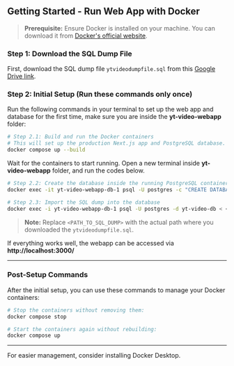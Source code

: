 ## Getting Started - Run Web App with Docker
> **Prerequisite:** Ensure Docker is installed on your machine. You can download it from [Docker's official website](https://www.docker.com/get-started).

### Step 1: Download the SQL Dump File

First, download the SQL dump file `ytvideodumpfile.sql` from this [Google Drive link](https://drive.google.com/drive/u/0/folders/1XUdTm7G_VdfUSoqqwNO_ETWjfjj97jzQ).

### Step 2: Initial Setup (Run these commands only once)

Run the following commands in your terminal to set up the web app and database for the first time, make sure you are inside the **yt-video-webapp** folder:

```bash
# Step 2.1: Build and run the Docker containers
# This will set up the production Next.js app and PostgreSQL database.
docker compose up --build
```

Wait for the containers to start running. Open a new terminal inside **yt-video-webapp** folder, and run the codes below.

```bash
# Step 2.2: Create the database inside the running PostgreSQL container
docker exec -it yt-video-webapp-db-1 psql -U postgres -c "CREATE DATABASE \"yt-video-db\";"
```

```bash
# Step 2.3: Import the SQL dump into the database
docker exec -i yt-video-webapp-db-1 psql -U postgres -d yt-video-db < <PATH_TO_SQL_DUMP>/ytvideodumpfile.sql
```
> **Note:** Replace `<PATH_TO_SQL_DUMP>` with the actual path where you downloaded the `ytvideodumpfile.sql`.

If everything works well, the webapp can be accessed via **http://localhost:3000/**

---
### Post-Setup Commands

After the initial setup, you can use these commands to manage your Docker containers:

```bash
# Stop the containers without removing them:
docker compose stop
```

```bash
# Start the containers again without rebuilding:
docker compose up
```
---
For easier management, consider installing Docker Desktop.





    

<!-- This is a [Next.js](https://nextjs.org/) project bootstrapped with [`create-next-app`](https://github.com/vercel/next.js/tree/canary/packages/create-next-app).

## Getting Started

First, run the development server:

```bash
npm run dev
# or
yarn dev
# or
pnpm dev
# or
bun dev
```

Open [http://localhost:3000](http://localhost:3000) with your browser to see the result.

You can start editing the page by modifying `app/page.tsx`. The page auto-updates as you edit the file.

This project uses [`next/font`](https://nextjs.org/docs/basic-features/font-optimization) to automatically optimize and load Inter, a custom Google Font.

## Learn More

To learn more about Next.js, take a look at the following resources:

- [Next.js Documentation](https://nextjs.org/docs) - learn about Next.js features and API.
- [Learn Next.js](https://nextjs.org/learn) - an interactive Next.js tutorial.

You can check out [the Next.js GitHub repository](https://github.com/vercel/next.js/) - your feedback and contributions are welcome!

## Deploy on Vercel

The easiest way to deploy your Next.js app is to use the [Vercel Platform](https://vercel.com/new?utm_medium=default-template&filter=next.js&utm_source=create-next-app&utm_campaign=create-next-app-readme) from the creators of Next.js.

Check out our [Next.js deployment documentation](https://nextjs.org/docs/deployment) for more details. -->
